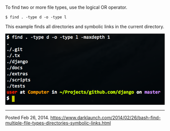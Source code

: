 To find two or more file types, use the logical OR operator.

```
$ find . -type d -o -type l
```

This example finds all directories and symbolic links in the current directory.

<img alt="" src="/img/uploads/2014-02/bash-find-multiple-types.png" />

---


Posted Feb 26, 2014.
https://www.darklaunch.com/2014/02/26/bash-find-multiple-file-types-directories-symbolic-links.html